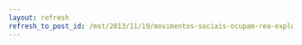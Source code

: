 ```yaml
---
layout: refresh
refresh_to_post_id: /mst/2013/11/19/movimentos-sociais-ocupam-rea-explorada-pela-veracel-em-mascote-ba
---
```

